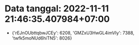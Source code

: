 # Data tanggal: 2022-11-11 21:46:35.407984+07:00

* {'rEJnOUbttqbwJCEy': 6208, 'GMZxU3HwGL4imVIy': 7388, 'twfk5moNUd6hiTN5': 8026}
